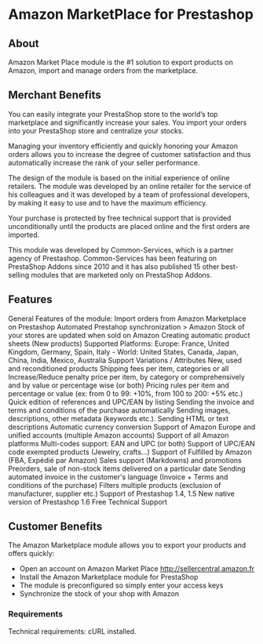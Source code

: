 # Amazon MarketPlace for Prestashop

## About

Amazon Market Place module is the #1 solution to export products on Amazon, import and manage orders from the marketplace. 

## Merchant Benefits

You can easily integrate your PrestaShop store to the world’s top marketplace and significantly increase your sales. You import your orders into your PrestaShop store and centralize your stocks.

Managing your inventory efficiently and quickly honoring your Amazon orders allows you to increase the degree of customer satisfaction and thus automatically increase the rank of your seller performance.

The design of the module is based on the initial experience of online retailers. The module was developed by an online retailer for the service of his colleagues and it was developed by a team of professional developers, by making it easy to use and to have the maximum efficiency.

Your purchase is protected by free technical support that is provided unconditionally until the products are placed online and the first orders are imported.

This module was developed by Common-Services, which is a partner agency of Prestashop. Common-Services has been featuring on PrestaShop Addons  since 2010 and it has also published 15 other best-selling modules that are marketed only on PrestaShop Addons. 

## Features

General Features of the module:
Import orders from Amazon Marketplace on Prestashop
Automated Prestahop synchronization > Amazon
Stock of your stores are updated when sold on Amazon
Creating automatic product sheets (New products)
Supported Platforms: Europe: France, United Kingdom, Germany, Spain, Italy - World: United States, Canada, Japan, China, India, Mexico, Australia
Support Variations / Attributes
New, used and reconditioned products
Shipping fees per item, categories or all
Increase/Reduce penalty price per item, by category or comprehensively and by value or percentage wise (or both)
Pricing rules per item and percentage or value (ex: from 0 to 99: +10%, from 100 to 200: +5% etc.)
Quick edition of references and UPC/EAN by listing
Sending the invoice and terms and conditions of the purchase automatically
Sending images, descriptions, other metadata (keywords etc.).
Sending HTML or text descriptions
Automatic currency conversion
Support of Amazon Europe and unified accounts (multiple Amazon accounts)
Support of all Amazon platforms
Multi-codes support: EAN and UPC (or both)
Support of UPC/EAN code exempted products (Jewelry, crafts…)
Support of Fulfilled by Amazon (FBA, Expédié par Amazon)
Sales support (Markdowns) and promotions
Preorders, sale of non-stock items delivered on a particular date
Sending automated invoice in the customer's language (Invoice + Terms and conditions of the purchase)
Filters multiple products (exclusion of manufacturer, supplier etc.)
Support of Prestashop 1.4, 1.5
New native version of Prestashop 1.6
Free Technical Support

## Customer Benefits

The Amazon Marketplace module allows you to export your products and offers quickly:
 
* Open an account on Amazon Market Place http://sellercentral.amazon.fr
* Install the Amazon Marketplace module for PrestaShop
* The module is preconfigured so simply enter your access keys
* Synchronize the stock of your shop with Amazon

### Requirements

Technical requirements: cURL installed.